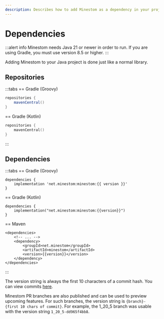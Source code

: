 ```yaml
---
description: Describes how to add Minestom as a dependency in your project.
---
```


<script setup>
import axios from "axios";
import { ref, onMounted } from 'vue'

const version = ref("<--version-->");

const fetchVersion = async () => {
  try {
    const response = await axios.get("/api/latest-version");
    const ver = response.data.latestVersion;
    if (ver != null) {
      version.value = ver;
    }
  } catch (error) {
    console.error("Error fetching libraries:", error);
  }
}

onMounted(() => {
  fetchVersion();
});
</script>

# Dependencies

:::alert info
Minestom needs Java 21 or newer in order to run. If you are using Gradle, you must use version 8.5 or higher.
:::

Adding Minestom to your Java project is done just like a normal library.

## Repositories

:::tabs
== Gradle (Groovy)

```groovy
repositories {
    mavenCentral()
}
```

== Gradle (Kotlin)

```kotlin
repositories {
    mavenCentral()
}
```

:::

## Dependencies

:::tabs
== Gradle (Groovy)

```groovy-vue
dependencies {
    implementation 'net.minestom:minestom:{{ version }}'
}
```

== Gradle (Kotlin)

```kotlin-vue
dependencies {
    implementation("net.minestom:minestom:{{version}}")
}
```

== Maven

```xml-vue
<dependencies>
    <!-- ... -->
    <dependency>
        <groupId>net.minestom</groupId>
        <artifactId>minestom</artifactId>
        <version>{{version}}</version>
    </dependency>
</dependencies>
```

:::

The version string is always the first 10 characters of a commit hash. You can view commits
[here](https://github.com/Minestom/Minestom/commits/master/).

Minestom PR branches are also published and can be used to preview upcoming features. For such branches, the version string is `{branch}-{first 10 chars of commit}`. For example, the 1_20_5 branch was usable with the version string `1_20_5-dd965f4bb8`.
